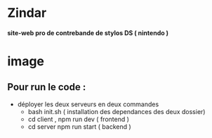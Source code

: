 # Zindar
#### site-web pro de contrebande de stylos DS ( nintendo )

# image


## Pour run le code :

- déployer les deux serveurs en deux commandes 
    - bash init.sh ( installation des dependances des deux dossier)
    - cd client , npm run dev ( frontend )
    - cd server npm run start ( backend )